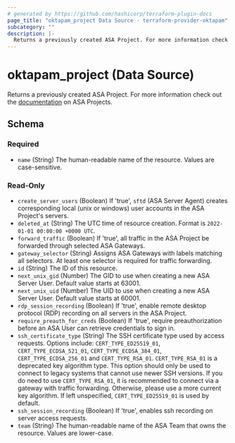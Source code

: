 ```yaml
---
# generated by https://github.com/hashicorp/terraform-plugin-docs
page_title: "oktapam_project Data Source - terraform-provider-oktapam"
subcategory: ""
description: |-
  Returns a previously created ASA Project. For more information check out the documentation https://help.okta.com/asa/en-us/Content/Topics/Adv_Server_Access/docs/setup/projects.htm on ASA Projects.
---
```


# oktapam_project (Data Source)

Returns a previously created ASA Project. For more information check out the [documentation](https://help.okta.com/asa/en-us/Content/Topics/Adv_Server_Access/docs/setup/projects.htm) on ASA Projects.



<!-- schema generated by tfplugindocs -->
## Schema

### Required

- `name` (String) The human-readable name of the resource. Values are case-sensitive.

### Read-Only

- `create_server_users` (Boolean) If 'true', `sftd` (ASA Server Agent) creates corresponding local (unix or windows) user accounts in the ASA Project's servers.
- `deleted_at` (String) The UTC time of resource creation. Format is `2022-01-01 00:00:00 +0000 UTC`.
- `forward_traffic` (Boolean) If 'true', all traffic in the ASA Project be forwarded through selected ASA Gateways.
- `gateway_selector` (String) Assigns ASA Gateways with labels matching all selectors. At least one selector is required for traffic forwarding.
- `id` (String) The ID of this resource.
- `next_unix_gid` (Number) The GID to use when creating a new ASA Server User. Default value starts at 63001.
- `next_unix_uid` (Number) The UID to use when creating a new ASA Server User. Default value starts at 60001.
- `rdp_session_recording` (Boolean) If 'true', enable remote desktop protocol (RDP) recording on all servers in the ASA Project.
- `require_preauth_for_creds` (Boolean) If 'true', require preauthorization before an ASA User can retrieve credentials to sign in.
- `ssh_certificate_type` (String) The SSH certificate type used by access requests. Options include: `CERT_TYPE_ED25519_01`, `CERT_TYPE_ECDSA_521_01`, `CERT_TYPE_ECDSA_384_01`, `CERT_TYPE_ECDSA_256_01` and `CERT_TYPE_RSA_01`. `CERT_TYPE_RSA_01` is a deprecated key algorithm type. This option should only be used to connect to legacy systems that cannot use newer SSH versions. If you do need to use `CERT_TYPE_RSA_01`, it is recommended to connect via a gateway with traffic forwarding. Otherwise, please use a more current key algorithm. If left unspecified, `CERT_TYPE_ED25519_01` is used by default.
- `ssh_session_recording` (Boolean) If 'true', enables ssh recording on server access requests.
- `team` (String) The human-readable name of the ASA Team that owns the resource. Values are lower-case.


